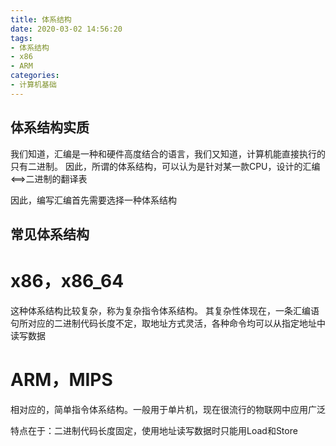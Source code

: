 ```yaml
---
title: 体系结构
date: 2020-03-02 14:56:20
tags:
- 体系结构
- x86
- ARM
categories:
- 计算机基础
---
```


## 体系结构实质

我们知道，汇编是一种和硬件高度结合的语言，我们又知道，计算机能直接执行的只有二进制。
因此，所谓的体系结构，可以认为是针对某一款CPU，设计的汇编<==>二进制的翻译表
 <!-- more -->
因此，编写汇编首先需要选择一种体系结构

## 常见体系结构

# x86，x86_64

这种体系结构比较复杂，称为复杂指令体系结构。
其复杂性体现在，一条汇编语句所对应的二进制代码长度不定，取地址方式灵活，各种命令均可以从指定地址中读写数据

# ARM，MIPS

相对应的，简单指令体系结构。一般用于单片机，现在很流行的物联网中应用广泛

特点在于：二进制代码长度固定，使用地址读写数据时只能用Load和Store
